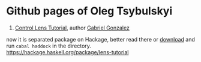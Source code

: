 Github pages of Oleg Tsybulskyi
===============

1. [Control Lens Tutorial](http://alogic0.github.io/lens/Control-Lens.html), author [Gabriel Gonzalez](https://twitter.com/GabrielG439/status/612110923008905216)

now it is separated package on Hackage, better read there or [download](https://github.com/Gabriel439/Haskell-Lens-Tutorial-Library) and run `cabal haddock` in the directory.
https://hackage.haskell.org/package/lens-tutorial
